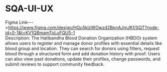# SQA-UI-UX
Figma Link--->https://www.figma.com/design/HQu5klzWOwzd2BpnAJmJKf/SQT?node-id=0-1&t=KV1QBmamToLuFQU5-1 <br>
Description: The Hatibandha Blood Donation Organization (HBDO) system allows users to register and manage donor profiles with essential details like blood group and location. They can search for donors using filters, request blood through a structured form and add donation history with proof. Users can also view past donations, update their profiles, change passwords, and submit reviews to support community feedback.
